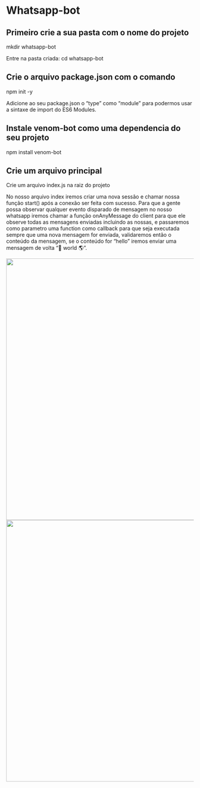 # Whatsapp-bot

## Primeiro crie a sua pasta com o nome do projeto
mkdir whatsapp-bot

Entre na pasta criada: 
cd whatsapp-bot

## Crie o arquivo package.json com o comando
npm init -y

Adicione ao seu package.json o “type” como “module” para podermos usar a sintaxe de import do ES6 Modules.

## Instale venom-bot como uma dependencia do seu projeto
npm install venom-bot

## Crie um arquivo principal
Crie um arquivo index.js na raiz do projeto

No nosso arquivo index iremos criar uma nova sessão e chamar nossa função start() após a conexão ser feita com sucesso. Para que a gente possa observar qualquer evento disparado de mensagem no nosso whatsapp iremos chamar a função onAnyMessage do client para que ele observe todas as mensagens enviadas incluindo as nossas, e passaremos como parametro uma function como callback para que seja executada sempre que uma nova mensagem for enviada, validaremos então o conteúdo da mensagem, se o conteúdo for “hello” iremos enviar uma mensagem de volta “🤖 world 🌎”.


<div align="center">
<img src="https://github.com/alexvicentedasilva/whatsapp-bot/issues/1#issue-1610382927.png" width="700px" />
</div>

<div align="center">
<img src="https://desblogada.files.wordpress.com/2021/05/kaka-cordovil-java-developer-2.gif" width="700px" />
</div>


